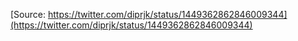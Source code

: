 [Source: https://twitter.com/diprjk/status/1449362862846009344](https://twitter.com/diprjk/status/1449362862846009344)